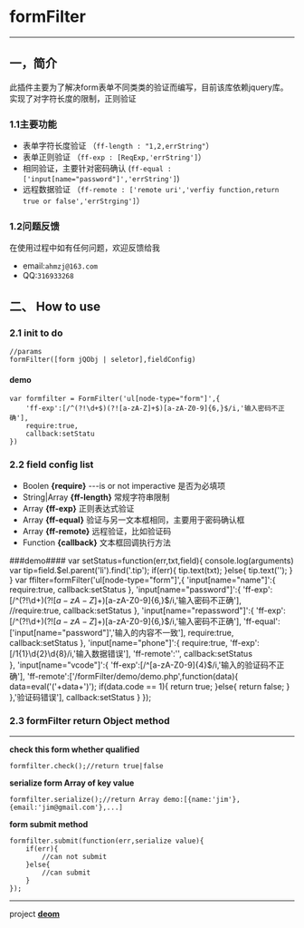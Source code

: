 # formFilter #
----
## 一，简介 ##

此插件主要为了解决form表单不同类类的验证而编写，目前该库依赖jquery库。实现了对字符长度的限制，正则验证

### 1.1主要功能
-   表单字符长度验证 （`ff-length : "1,2,errString"`）
-   表单正则验证 （`ff-exp : [ReqExp,'errString']`）
-   相同验证，主要针对密码确认 (`ff-equal :['input[name="password"]','errString']`)
-   远程数据验证 （`ff-remote : ['remote uri','verfiy function,return true or false','errStrging']`）

### 1.2问题反馈

在使用过程中如有任何问题，欢迎反馈给我

- email:`ahmzj@163.com`
- QQ:`316933268`


## 二、 How to use ##

### 2.1 init to do ###
    //params
    formFilter([form jQObj | seletor],fieldConfig)

#### demo ####

    var formfilter = FormFilter('ul[node-type="form"]',{
    	'ff-exp':[/^(?!\d+$)(?![a-zA-Z]+$)[a-zA-Z0-9]{6,}$/i,'输入密码不正确'],
		require:true,
		callback:setStatu	
    })

### 2.2 field config list ###

- Boolen **{require}**  ---is or not imperactive 是否为必填项
- String|Array **{ff-length}** 常规字符串限制
- Array **{ff-exp}** 正则表达式验证
- Array **{ff-equal}** 验证与另一文本框相同，主要用于密码确认框
- Array **{ff-remote}** 远程验证，比如验证码
- Function **{callback}** 文本框回调执行方法

###demo####
	var setStatus=function(err,txt,field){
		console.log(arguments)
		var tip=field.$el.parent('li').find('.tip');
		if(err){
			tip.text(txt);
		}else{
			tip.text('');
		}
	}
	var ffilter=formFilter('ul[node-type="form"]',{
		'input[name="name"]':{
			require:true,
			callback:setStatus
		},
		'input[name="password"]':{
			'ff-exp':[/^(?!\d+$)(?![a-zA-Z]+$)[a-zA-Z0-9]{6,}$/i,'输入密码不正确'],
			//require:true,
			callback:setStatus
		},
		'input[name="repassword"]':{
			'ff-exp':[/^(?!\d+$)(?![a-zA-Z]+$)[a-zA-Z0-9]{6,}$/i,'输入密码不正确'],
			'ff-equal':['input[name="password"]','输入的内容不一致'],
			require:true,
			callback:setStatus
		},
		'input[name="phone"]':{
			require:true,
			'ff-exp':[/1{1}\d{2}\d{8}/i,'输入数据错误'],
			'ff-remote':'',
			callback:setStatus		
		},
		'input[name="vcode"]':{
			'ff-exp':[/^[a-zA-Z0-9]{4}$/i,'输入的验证码不正确'],
			'ff-remote':['/formFilter/demo/demo.php',function(data){
				data=eval('('+data+')');
				if(data.code == 1){
					return true;
				}else{
					return false;
				}
			},'验证码错误'],
			callback:setStatus
		}
	});


### 2.3 formFilter return Object method ###
---
**check this form whether qualified**

    formfilter.check();//return true|false

**serialize form Array of key value**

    formfilter.serialize();//return Array demo:[{name:'jim'},{email:'jim@gmail.com'},...]

**form submit method**

    formfilter.submit(function(err,serialize value){
		if(err){
			//can not submit
		}else{
			//can submit
		}	
	});


----------

project **[deom](http://htmlpreview.github.io/?https://github.com/robinma/formFilter/blob/master/demo/demo.html)**
